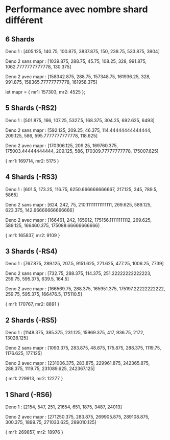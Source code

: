 # Performance avec nombre shard différent

## 6 Shards

Deno 1 : [405.125, 140.75, 100.875, 3837.875, 150, 238.75, 533.875, 3904]

Deno 2 sans mapr : [1039.875, 288.75, 45.75, 108.25, 328, 991.875, 1062.7777777777778, 130.375]

Deno 2 avec mapr : [158342.875, 288.75, 157348.75, 161936.25, 328, 991.875, 158365.77777777778, 161958.375]

let mapr = { mr1: 157303, mr2: 4525 };

## 5 Shards (-RS2)

Deno 1 : [501.875, 166, 107.25, 5327.5, 168.375, 304.25, 692.625, 6493]

Deno 2 sans mapr : [592.125, 209.25, 46.375, 114.44444444444444, 209.125, 586, 595.7777777777778, 118.625]

Deno 2 avec mapr : [170306.125, 209.25, 169760.375, 175003.44444444444, 209.125, 586, 170309.77777777778, 175007.625]

{ mr1: 169714, mr2: 5175 }

## 4 Shards (-RS3)

Deno 1 : [601.5, 173.25, 116.75, 6250.666666666667, 217.125, 345, 789.5, 5865]

Deno 2 sans mapr : [624, 242, 75, 210.11111111111111, 269.625, 589.125, 623.375, 142.66666666666666]

Deno 2 avec mapr : [166461, 242, 165912, 175156.11111111112, 269.625, 589.125, 166460.375, 175088.66666666666]

{ mr1: 165837, mr2: 9109 }

## 3 Shards (-RS4)

Deno 1 : [767.875, 289.125, 207.5, 9151.625, 271.625, 477.25, 1006.25, 7739]

Deno 2 sans mapr : [732.75, 288.375, 114.375, 251.22222222222223, 259.75, 595.375, 639.5, 164.5]

Deno 2 avec mapr : [166569.75, 288.375, 165951.375, 175197.22222222222, 259.75, 595.375, 166476.5, 175110.5]

{ mr1: 170767, mr2: 8891 }

## 2 Shards (-RS5)

Deno 1 : [1148.375, 385.375, 231.125, 15969.375, 417, 936.75, 2172, 13028.125]

Deno 2 sans mapr : [1093.375, 283.875, 48.875, 175.875, 288.375, 1119.75, 1176.625, 177.125]

Deno 2 avec mapr : [231006.375, 283.875, 229961.875, 242365.875, 288.375, 1119.75, 231089.625, 242367.125]

{ mr1: 229913, mr2: 12277 }

## 1 Shard (-RS6)

Deno 1 : [2154, 547, 251, 21654, 651, 1875, 3487, 24013]

Deno 2 avec mapr : [271250.375, 283.875, 269905.875, 289108.875, 300.375, 1899.75, 271033.625, 289010.125]

{ mr1: 269857, mr2: 18976 }
